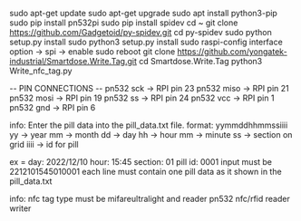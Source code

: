 sudo apt-get update
sudo apt-get upgrade
sudo apt install python3-pip
sudo pip install pn532pi
sudo pip install spidev
cd ~
git clone https://github.com/Gadgetoid/py-spidev.git
cd py-spidev
sudo python setup.py install
sudo python3 setup.py install
sudo raspi-config interface option -> spi -> enable
sudo reboot
git clone https://github.com/yongatek-industrial/Smartdose.Write.Tag.git
cd Smartdose.Write.Tag
python3 Write_nfc_tag.py

-- PIN CONNECTIONS --
pn532 sck -> RPI pin 23
pn532 miso -> RPI pin 21
pn532 mosi -> RPI pin 19
pn532 ss -> RPI pin 24
pn532 vcc -> RPI pin 1
pn532 gnd -> RPI pin 6

info: Enter the pill data into the pill_data.txt file. format: yymmddhhmmssiiii
yy -> year
mm -> month
dd -> day
hh -> hour
mm -> minute
ss -> section on grid
iiii -> id for pill

ex = day: 2022/12/10 hour: 15:45 section: 01 pill id: 0001
input must be 2212101545010001
each line must contain one pill data as it shown in the pill_data.txt

info: nfc tag type must be mifareultralight and reader pn532 nfc/rfid reader writer
